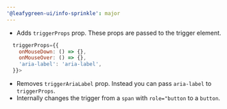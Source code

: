 ```yaml
---
'@leafygreen-ui/info-sprinkle': major
---
```


- Adds `triggerProps` prop. These props are passed to the trigger element.
```js
  triggerProps={{
    onMouseDown: () => {},
    onMouseOver: () => {},
    'aria-label': 'aria-label',
  }}>
```
- Removes `triggerAriaLabel` prop. Instead you can pass `aria-label` to `triggerProps`.
- Internally changes the trigger from a `span` with `role="button` to a `button`.